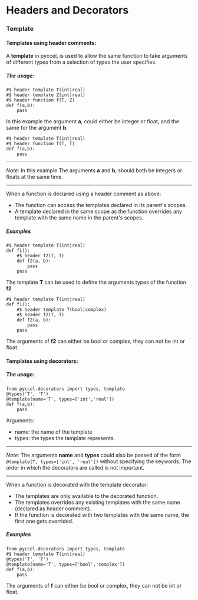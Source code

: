 # Headers and Decorators

### Template
#### Templates using header comments:

A **template** in pyccel, is used to allow the same function to take arguments of different types from a selection of types the user specifies.

##### The usage:
```
#$ header template T(int|real)
#$ header template Z(int|real)
#$ header function f(T, Z)
def f(a,b):
	pass
```
In this example the argument **a**, could either be integer or float, and the same for the argument **b**.

```
#$ header template T(int|real)
#$ header function f(T, T)
def f(a,b):
	pass
```
---
*Note:*
In this example The arguments **a** and **b**, should both be integers or floats at the same time.

---
When a function is declared using a header comment as above:
- The function can access the templates declared in its parent's scopes.
- A template declared in the same scope as the function overrides any template with the same name in the parent's scopes.
##### Examples
```
#$ header template T(int|real)
def f1():
	#$ header f2(T, T)
	def f2(a, b):
		pass
	pass
```
The template **T** can be used to define the arguments types of the function **f2**
```
#$ header template T(int|real)
def f1():
	#$ header template T(bool|complex)
	#$ header f2(T, T)
	def f2(a, b):
		pass
	pass
```
The arguments of **f2** can either be bool or complex, they can not be int or float.

#### Templates using decorators:

##### The usage:
```
from pyccel.decorators import types, template
@types('T', 'T')
@template(name='T', types=['int','real'])
def f(a,b):
	pass
```
Arguments:
- name: the name of the template
- types: the types the tamplate represents.

---
*Note:*
The arguments **name** and **types** could also be passed of the form `@template(T, types=['int', 'real'])` without specifying the keywords.
The order in which the decorators are called is not important.

---

When  a function is decorated with the template decorator:
- The templates are only available to the decorated function.
- The templates overrides any existing templates with the same name (declared as header comment).
- If the function is decorated with two templates with the same name, the first one gets overrided.
##### Examples
```
from pyccel.decorators import types, template
#$ header template T(int|real)
@types('T', 'T')
@template(name='T', types=['bool','complex'])
def f(a,b):
	pass
```
The arguments of **f** can either be bool or complex, they can not be int or float.
